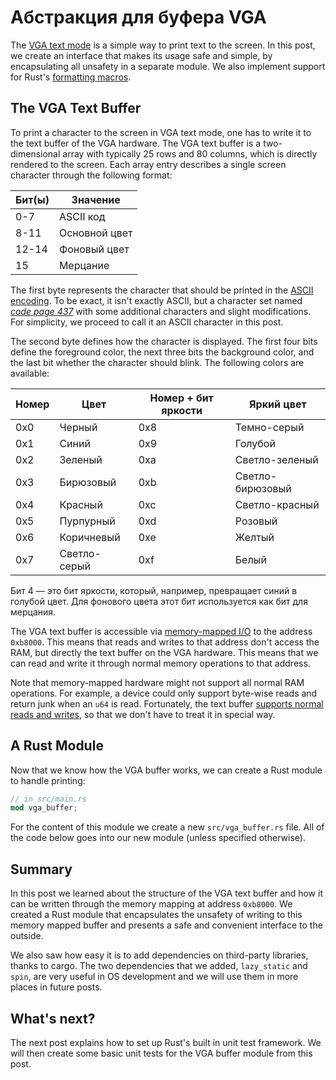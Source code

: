 # Абстракция для буфера VGA

The [VGA text mode] is a simple way to print text to the screen. In this post, we create an interface that makes its usage safe and simple, by encapsulating all unsafety in a separate module. We also implement support for Rust's [formatting macros].

[VGA text mode]: https://en.wikipedia.org/wiki/VGA-compatible_text_mode
[formatting macros]: https://doc.rust-lang.org/std/fmt/#related-macros

## The VGA Text Buffer

To print a character to the screen in VGA text mode, one has to write it to the text buffer of the VGA hardware. The VGA text buffer is a two-dimensional array with typically 25 rows and 80 columns, which is directly rendered to the screen. Each array entry describes a single screen character through the following format:

| Бит(ы) | Значение      |
| ------ | ------------- |
| 0-7    | ASCII код     |
| 8-11   | Основной цвет |
| 12-14  | Фоновый цвет  |
| 15     | Мерцание      |

The first byte represents the character that should be printed in the [ASCII encoding]. To be exact, it isn't exactly ASCII, but a character set named [_code page 437_] with some additional characters and slight modifications. For simplicity, we proceed to call it an ASCII character in this post.

[ASCII encoding]: https://en.wikipedia.org/wiki/ASCII
[_code page 437_]: https://en.wikipedia.org/wiki/Code_page_437

The second byte defines how the character is displayed. The first four bits define the foreground color, the next three bits the background color, and the last bit whether the character should blink. The following colors are available:

| Номер | Цвет         | Номер + бит яркости | Яркий цвет       |
| ----- | ------------ | ------------------- | ---------------- |
| 0x0   | Черный       | 0x8                 | Темно-серый      |
| 0x1   | Синий        | 0x9                 | Голубой          |
| 0x2   | Зеленый      | 0xa                 | Светло-зеленый   |
| 0x3   | Бирюзовый    | 0xb                 | Светло-бирюзовый |
| 0x4   | Красный      | 0xc                 | Светло-красный   |
| 0x5   | Пурпурный    | 0xd                 | Розовый          |
| 0x6   | Коричневый   | 0xe                 | Желтый           |
| 0x7   | Светло-серый | 0xf                 | Белый            |

Бит 4 — это бит яркости, который, например, превращает синий в голубой цвет. Для фонового цвета этот бит используется как бит для мерцания.

The VGA text buffer is accessible via [memory-mapped I/O] to the address `0xb8000`. This means that reads and writes to that address don't access the RAM, but directly the text buffer on the VGA hardware. This means that we can read and write it through normal memory operations to that address.

[memory-mapped I/O]: https://en.wikipedia.org/wiki/Memory-mapped_I/O

Note that memory-mapped hardware might not support all normal RAM operations. For example, a device could only support byte-wise reads and return junk when an `u64` is read. Fortunately, the text buffer [supports normal reads and writes], so that we don't have to treat it in special way.

[supports normal reads and writes]: https://web.stanford.edu/class/cs140/projects/pintos/specs/freevga/vga/vgamem.htm#manip

## A Rust Module

Now that we know how the VGA buffer works, we can create a Rust module to handle printing:

```rust
// in src/main.rs
mod vga_buffer;
```

For the content of this module we create a new `src/vga_buffer.rs` file. All of the code below goes into our new module (unless specified otherwise).


## Summary

In this post we learned about the structure of the VGA text buffer and how it can be written through the memory mapping at address `0xb8000`. We created a Rust module that encapsulates the unsafety of writing to this memory mapped buffer and presents a safe and convenient interface to the outside.

We also saw how easy it is to add dependencies on third-party libraries, thanks to cargo. The two dependencies that we added, `lazy_static` and `spin`, are very useful in OS development and we will use them in more places in future posts.

## What's next?

The next post explains how to set up Rust's built in unit test framework. We will then create some basic unit tests for the VGA buffer module from this post.
